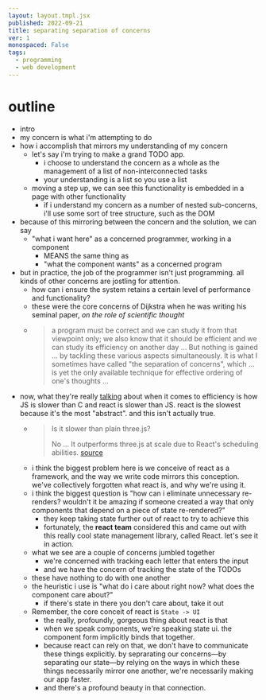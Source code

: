 ```yaml
---
layout: layout.tmpl.jsx
published: 2022-09-21
title: separating separation of concerns
ver: 1
monospaced: False
tags:
  - programming
  - web development
---
```


# outline

* intro
* my concern is what i'm attempting to do
* how i accomplish that mirrors my understanding of my concern
	* let's say i'm trying to make a grand TODO app.
		* i choose to understand the concern as a whole as the management of a list of non-interconnected tasks 
		* your understanding is a list so you use a list
		<!-- * `todos.map (p => <Todo key={p.id} {...p}/>)` -->
	* moving a step up, we can see this functionality is embedded in a page with other functionality
		* if i understand my concern as a number of nested sub-concerns, i'll use some sort of tree structure, such as the DOM
* because of this mirroring between the concern and the solution, we can say 
  * "what i want here" as a concerned programmer, working in a component
	* MEANS the same thing as
	* "what the component wants" as a concerned program
* but in practice, the job of the programmer isn't just programming. all kinds of other concerns are jostling for attention.
	* how can i ensure the system retains a certain level of performance and functionality?
	* these were the core concerns of Dijkstra when he was writing his seminal paper, *on the role of scientific thought*
	* > a program must be correct and we can study it from that viewpoint only; we also know that it should be efficient and we can study its efficiency on another day ... But nothing is gained ... by tackling these various aspects simultaneously. It is what I sometimes have called "the separation of concerns", which ... is yet the only available technique for effective ordering of one's thoughts ...
* now, what they're really [talking](https://faultlore.com/blah/c-isnt-a-language/) about when it comes to efficiency is how JS is slower than C and react is slower than JS. react is the slowest because it's the most "abstract". and this isn't actually true.
	* > Is it slower than plain three.js?
		>
		> No ... It outperforms three.js at scale due to React's scheduling abilities.
		[source](https://docs.pmnd.rs/react-three-fiber/getting-started/introduction)
	* i think the biggest problem here is we conceive of react as a framework, and the way we write code mirrors this conception. we've collectively forgotten what react is, and why we're using it.
	* i think the biggest question is "how can i eliminate unnecessary re-renders? wouldn't it be amazing if someone created a way that only components that depend on a piece of state re-rendered?"
		* they keep taking state further out of react to try to achieve this
		* fortunately, the **react team** considered this and came out with this really cool state management library, called React. let's see it in action.
	* what we see are a couple of concerns jumbled together
		* we're concerned with tracking each letter that enters the input
		* and we have the concern of tracking the state of the TODOs
	* these have nothing to do with one another
	* the heuristic i use is "what do i care about right now? what does the component care about?"
		* if there's state in there you don't care about, take it out
	* Remember, the core conceit of react is `State -> UI`
		* the really, profoundly, gorgeous thing about react is that 
		* when we speak components, we're speaking state ui. the component form implicitly binds that together.
		* because react can rely on that, we don't have to communicate these things explicitly. by seprarating our concerns—by separating our state—by relying on the ways in which these things necessarily mirror one another, we're necessarily making our app faster.
		* and there's a profound beauty in that connection.
